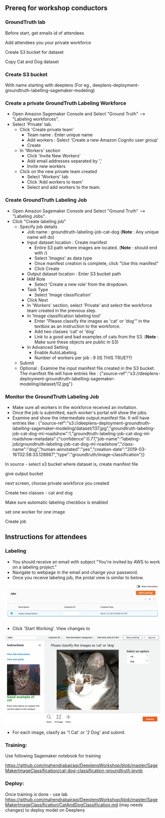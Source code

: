 ## Prereq for workshop conductors

### GroundTruth lab
Before start, get emails id of attendees

Add attendees you your private workforce

Create S3 bucket for dataset

Copy Cat and Dog dataset

### Create S3 bucket
With name starting with deeplens (For eg., deeplens-deployment-groundtruth-labelling-sagemaker-modeling)

### Create a private GroundTruth Labeling Workforce
* Open Amazon Sagemaker Console and Select "Ground Truth" --> "Labeling workforces".
* Select 'Private' tab.
    * Click 'Create private team'
        * Team name : Enter unique name
        * Add workers : Select 'Create a new Amazon Cognito user group'
        * Create
    * In 'Workers' section
        * Click 'Invite New Workers'
        * Add email addresses separated by ','
        * Invite new workers
    * Click on the new private team created
        * Select 'Workers' tab
        * Click 'Add workers to team'
        * Select and add workers to the team.

### Create GroundTruth Labeling Job
* Open Amazon Sagemaker Console and Select "Ground Truth" --> "Labeling Jobs".
* Click "Create labeling job"
    * Specify job details
        * Job name : groundtruth-labeling-job-cat-dog  (**Note** : Any unique name will do)
        * Input dataset location : Create manifest
            * Entire S3 path where images are located. (**Note** : should end with /)
            * Select 'Images' as data type
            * Once manifest creation is complete, click "Use this manifest"
            * Click Create
        * Output dataset location : Enter S3 bucket path
        * IAM Role
            * Select 'Create a new role' from the dropdown.
        * Task Type
            * Select 'Image classification'
        * Click Next
        * In 'Workers' section, select 'Private' and select the workforce team created in the previous step.
        * In 'Image classification labeling tool'
            * Enter "Please classify the images as 'cat' or 'dog'" in the textbox as an instruction to the workforce.
            * Add two classes 'cat' or 'dog'
            * Link to a good and bad examples of cats from the S3.  (**Note** : Make sure these objects are public in S3)
        * In Advanced Setting
            * Enable AutoLabeling.
            * Number of workers per job : 9 (IS THIS TRUE??)
    * Submit
    * Optional : Examine the input manifest file created in the S3 bucket.  The manifest file will have entries like : {"source-ref":"s3://deeplens-deployment-groundtruth-labelling-sagemaker-modeling/dataset/12.jpg"}


### Monitor the GroundTruth Labeling Job
* Make sure all workers in the workforce received an invitation.
* Once the job is submitted, each worker's portal will show the jobs.
* Examine and show the intermediate output.manifest file.  It will have entries like : {"source-ref":"s3://deeplens-deployment-groundtruth-labelling-sagemaker-modeling/dataset/137.jpg","groundtruth-labeling-job-cat-dog-ml-roadshow":1,"groundtruth-labeling-job-cat-dog-ml-roadshow-metadata":{"confidence":0.77,"job-name":"labeling-job/groundtruth-labeling-job-cat-dog-ml-roadshow","class-name":"dog","human-annotated":"yes","creation-date":"2019-03-16T02:58:33.128987","type":"groundtruth/image-classification"}}





In source - select s3 bucket where dataset is, create manifest file

give output bucket

next screen, choose private workforce you created

Create two classes - cat and dog

Make sure automatic labeling checkbox is enabled

set one worker for one image

Create job

## Instructions for attendees

### Labeling

* You should receive an email with subject "You're invited by AWS to work on a labeling project."
* Navigate to webpage in the email and change your password.
* Once you receive labeling job, the protal view is similar to below.

![](images/GroundTruthLabelingPortal.gif)

* Click 'Start Working'. View changes to

![](images/GroundTruth-LabelingJob.gif)

* For each image, clasify as '1 Cat' or '2 Dog' and submit.

### Training:
Use following Sagemaker notebook for training

https://github.com/mahendrabairagi/DeeplensWorkshop/blob/master/SageMakerImageClassification/cat-dog-classification-groundtruth.ipynb

### Deploy:
Once training is done - use lab https://github.com/mahendrabairagi/DeeplensWorkshop/blob/master/SageMakerImageClassification/CatAndDogClassification.md
(may needs changes) to deploy model on Deeplens
